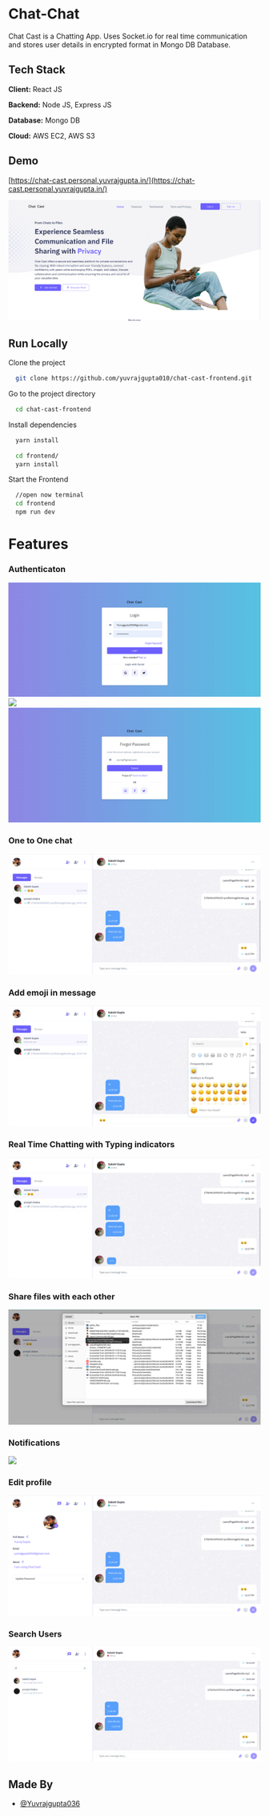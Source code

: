 
# Chat-Chat

Chat Cast is a Chatting App.
Uses Socket.io for real time communication and stores user details in encrypted format in Mongo DB Database.
## Tech Stack

**Client:** React JS

**Backend:** Node JS, Express JS

**Database:** Mongo DB

**Cloud:** AWS EC2, AWS S3

## Demo

[https://chat-cast.personal.yuvrajgupta.in/](https://chat-cast.personal.yuvrajgupta.in/)

![](https://github.com/yuvrajgupta010/public_file/blob/main/chat-cast/chat-cast-front.png)
## Run Locally

Clone the project

```bash
  git clone https://github.com/yuvrajgupta010/chat-cast-frontend.git
```

Go to the project directory

```bash
  cd chat-cast-frontend
```

Install dependencies

```bash
  yarn install
```

```bash
  cd frontend/
  yarn install
```

Start the Frontend

```bash
  //open now terminal
  cd frontend
  npm run dev
```

  
# Features

### Authenticaton
![](https://github.com/yuvrajgupta010/public_file/blob/main/chat-cast/chat-cast-login.png)
![](https://github.com/yuvrajgupta010/public_file/blob/main/chat-cast/chat-cast-sigup.png)
![](https://github.com/yuvrajgupta010/public_file/blob/main/chat-cast/chat-cast-forget.png)
### One to One chat
![](https://github.com/yuvrajgupta010/public_file/blob/main/chat-cast/chat-cast-chat.png)
### Add emoji in message
![](https://github.com/yuvrajgupta010/public_file/blob/main/chat-cast/chat-cast-emoji.png)
### Real Time Chatting with Typing indicators
![](https://github.com/yuvrajgupta010/public_file/blob/main/chat-cast/chat-cast-typing.png)
### Share files with each other
![](https://github.com/yuvrajgupta010/public_file/blob/main/chat-cast/chat-cast-file-share.png)
### Notifications 
![](https://github.com/yuvrajgupta010/public_file/main/chat-cast/chat-cast-notification.png)
### Edit profile
![](https://github.com/yuvrajgupta010/public_file/blob/main/chat-cast/chat-cast-profile.png)
### Search Users
![](https://github.com/yuvrajgupta010/public_file/blob/main/chat-cast/chat-cast-search-user.png)

## Made By

- [@Yuvrajgupta036](https://github.com/yuvrajgupta036)

  
